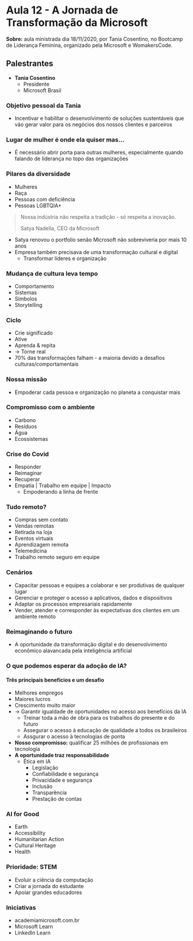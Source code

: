 # Aula 12 - A Jornada de Transformação da Microsoft

**Sobre:** aula ministrada dia 18/11/2020, por Tania Cosentino, no Bootcamp de Liderança Feminina, organizado pela Microsoft e WomakersCode.

## Palestrantes
* **Tania Cosentino**
    * Presidente
    * Microsoft Brasil

### Objetivo pessoal da Tania
* Incentivar e habilitar o desenvolvimento de soluções sustentáveis que vão gerar valor para os negócios dos nossos clientes e parceiros

### Lugar de mulher é onde ela quiser mas...
* É necessário abrir porta para outras mulheres, especialmente quando falando de liderança no topo das organizações

### Pilares da diversidade
* Mulheres
* Raça
* Pessoas com deficiência
* Pessoas LGBTQIA+

> Nossa indústria não respeita a tradição - só respeita a inovação.
>
> Satya Nadella, CEO da Microsoft
* Satya renovou o portfolio senão Microsoft não sobreviveria por mais 10 anos
* Empresa também precisava de uma transformação cultural e digital
    * Transformar líderes e organização

### Mudança de cultura leva tempo
* Comportamento
* Sistemas
* Símbolos
* Storytelling

### Ciclo
* Crie significado
* Ative
* Aprenda & repita
* → Torne real
* 70% das transformações falham - a maioria devido a desafios culturas/comportamentais

### Nossa missão
* Empoderar cada pessoa e organização no planeta a conquistar mais

### Compromisso com o ambiente
* Carbono
* Resíduos
* Água
* Ecossistemas

### Crise do Covid
* Responder
* Reimaginar
* Recuperar
* Empatia | Trabalho em equipe | Impacto
    * Empoderando a linha de frente

### Tudo remoto?
* Compras sem contato
* Vendas remotas
* Retirada na loja
* Eventos virtuais
* Aprendizagem remota
* Telemedicina
* Trabalho remoto seguro em equipe

### Cenários
* Capacitar pessoas e equipes a colaborar e ser produtivas de qualquer lugar
* Gerenciar e proteger o acesso a aplicativos, dados e dispositivos
* Adaptar os processos empresariais rapidamente
* Vender, atender e corresponder às expectativas dos clientes em um ambiente remoto

### Reimaginando o futuro
* A oportunidade da transformação digital e do desenvolvimento econômico alavancada pela inteligência artificial

### O que podemos esperar da adoção de IA?
#### Três principais benefícios e um desafio
* Melhores empregos
* Maiores lucros
* Crescimento muito maior
* → Garantir igualdade de oportunidades no acesso aos benefícios da IA
    * Treinar toda a mão de obra para os trabalhos do presente e do futuro
    * Assegurar o acesso à educação de qualidade a todos os brasileiros
    * Assgurar o acesso à tecnologias de ponta
* **Nosso compromisso:** qualificar 25 milhões de profissionais em tecnologia
* **A oportunidade traz responsabilidade**
    * Ética em IA
        * Legislação
        * Confiabilidade e segurança
        * Privacidade e segurança
        * Inclusão
        * Transparência
        * Prestação de contas

### AI for Good
* Earth
* Accessibility
* Humanitarian Action
* Cultural Heritage
* Health

### Prioridade: STEM
* Evoluir a ciência da computação
* Criar a jornada do estudante
* Apoiar grandes educadores

### Iniciativas
* academiamicrosoft.com.br
* Microsoft Learn
* LinkedIn Learn
